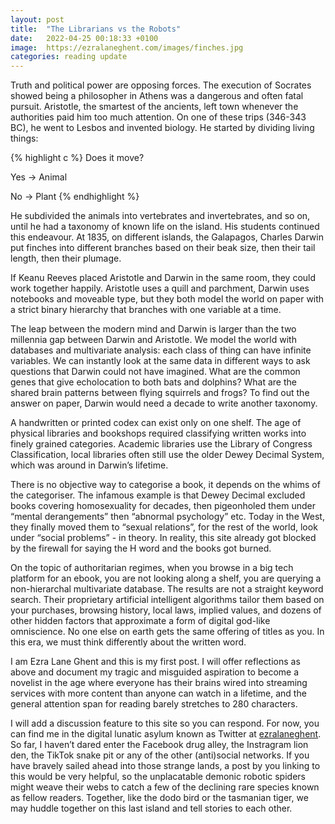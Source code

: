 ```yaml
---
layout: post
title:  "The Librarians vs the Robots"
date:   2022-04-25 00:18:33 +0100
image:  https://ezralaneghent.com/images/finches.jpg
categories: reading update
---
```


Truth and political power are opposing forces. The execution of Socrates showed being a philosopher in Athens was a dangerous and often fatal pursuit. Aristotle, the smartest of the ancients, left town whenever the authorities paid him too much attention. On one of these trips (346-343 BC), he went to Lesbos and invented biology. He started by dividing living things:

{% highlight c %}
Does it move?

Yes -> Animal

No -> Plant
{% endhighlight %}

He subdivided the animals into vertebrates and invertebrates, and so on, until he had a taxonomy of known life on the island. His students continued this endeavour. At 1835, on different islands, the Galapagos, Charles Darwin put finches into different branches based on their beak size, then their tail length, then their plumage.

If Keanu Reeves placed Aristotle and Darwin in the same room, they could work together happily. Aristotle uses a quill and parchment, Darwin uses notebooks and moveable type, but they both model the world on paper with a strict binary hierarchy that branches with one variable at a time.

The leap between the modern mind and Darwin is larger than the two millennia gap between Darwin and Aristotle. We model the world with databases and multivariate analysis: each class of thing can have infinite variables. We can instantly look at the same data in different ways to ask questions that Darwin could not have imagined. What are the common genes that give echolocation to both bats and dolphins? What are the shared brain patterns between flying squirrels and frogs? To find out the answer on paper, Darwin would need a decade to write another taxonomy. 

A handwritten or printed codex can exist only on one shelf. The age of physical libraries and bookshops required classifying written works into finely grained categories. Academic libraries use the Library of Congress Classification, local libraries often still use the older Dewey Decimal System, which was around in Darwin’s lifetime.

There is no objective way to categorise a book, it depends on the whims of the categoriser. The infamous example is that Dewey Decimal excluded books covering homosexuality for decades, then pigeonholed them under “mental derangements” then “abnormal psychology” etc. Today in the West, they finally moved them to “sexual relations”, for the rest of the world, look under “social problems” - in theory. In reality, this site already got blocked by the firewall for saying the H word and the books got burned. 

On the topic of authoritarian regimes, when you browse in a big tech platform for an ebook, you are not looking along a shelf, you are querying a non-hierarchal multivariate database. The results are not a straight keyword search. Their proprietary artificial intelligent algorithms tailor them based on your purchases, browsing history, local laws, implied values, and dozens of other hidden factors that approximate a form of digital god-like omniscience. No one else on earth gets the same offering of titles as you. In this era, we must think differently about the written word.

I am Ezra Lane Ghent and this is my first post. I will offer reflections as above and document my tragic and misguided aspiration to become a novelist in the age where everyone has their brains wired into streaming services with more content than anyone can watch in a lifetime, and the general attention span for reading barely stretches to 280 characters.

I will add a discussion feature to this site so you can respond. For now, you can find me in the digital lunatic asylum known as Twitter at [ezralaneghent]. So far, I haven’t dared enter the Facebook drug alley, the Instragram lion den, the TikTok snake pit or any of the other (anti)social networks. If you have bravely sailed ahead into those strange lands, a post by you linking to this would be very helpful, so the unplacatable demonic robotic spiders might weave their webs to catch a few of the declining rare species known as fellow readers. Together, like the dodo bird or the tasmanian tiger, we may huddle together on this last island and tell stories to each other.

[ezralaneghent]: https://twitter.com/ezralaneghent
